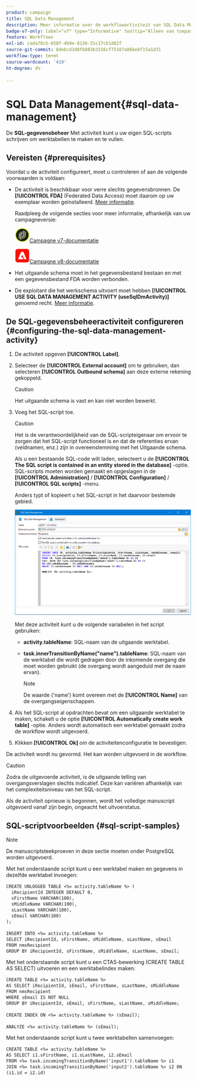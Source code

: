 ```yaml
---
product: campaign
title: SQL Data Management
description: Meer informatie over de workflowactiviteit van SQL Data Management
badge-v7-only: label="v7" type="Informative" tooltip="Alleen van toepassing op Campaign Classic v7"
feature: Workflows
exl-id: cada78cb-658f-4b9e-8136-31c17cb1d82f
source-git-commit: 8debcd3d8fb883b3316cf75187a86bebf15a1d31
workflow-type: tm+mt
source-wordcount: '419'
ht-degree: 4%

---
```


# SQL Data Management{#sql-data-management}



De **SQL-gegevensbeheer** Met activiteit kunt u uw eigen SQL-scripts schrijven om werktabellen te maken en te vullen.

## Vereisten {#prerequisites}

Voordat u de activiteit configureert, moet u controleren of aan de volgende voorwaarden is voldaan:

* De activiteit is beschikbaar voor verre slechts gegevensbronnen. De **[!UICONTROL FDA]** (Federated Data Access) moet daarom op uw exemplaar worden geïnstalleerd. [Meer informatie](../../installation/using/about-fda.md).

  Raadpleeg de volgende secties voor meer informatie, afhankelijk van uw campagneversie:

  ![](assets/do-not-localize/v7.jpeg)[Campagne v7-documentatie](../../installation/using/about-fda.md)

  ![](assets/do-not-localize/v8.png)[Campagne v8-documentatie](https://experienceleague.adobe.com/docs/campaign/campaign-v8/connect/fda.html)

* Het uitgaande schema moet in het gegevensbestand bestaan en met een gegevensbestand FDA worden verbonden.
* De exploitant die het werkschema uitvoert moet hebben **[!UICONTROL USE SQL DATA MANAGEMENT ACTIVITY (useSqlDmActivity)]** genoemd recht. [Meer informatie](../../platform/using/access-management-named-rights.md).

## De SQL-gegevensbeheeractiviteit configureren {#configuring-the-sql-data-management-activity}

1. De activiteit opgeven **[!UICONTROL Label]**.
1. Selecteer de **[!UICONTROL External account]** om te gebruiken, dan selecteren **[!UICONTROL Outbound schema]** aan deze externe rekening gekoppeld.

   >[!CAUTION]
   >
   >Het uitgaande schema is vast en kan niet worden bewerkt.

1. Voeg het SQL-script toe.

   >[!CAUTION]
   >
   >Het is de verantwoordelijkheid van de SQL-scripteigenaar om ervoor te zorgen dat het SQL-script functioneel is en dat de referenties ervan (veldnamen, enz.) zijn in overeenstemming met het Uitgaande schema.

   Als u een bestaande SQL-code wilt laden, selecteert u de **[!UICONTROL The SQL script is contained in an entity stored in the database]** -optie. SQL-scripts moeten worden gemaakt en opgeslagen in de **[!UICONTROL Administration]** / **[!UICONTROL Configuration]** / **[!UICONTROL SQL scripts]** -menu.

   Anders typt of kopieert u het SQL-script in het daarvoor bestemde gebied.

   ![](assets/sql_datamanagement.png)

   Met deze activiteit kunt u de volgende variabelen in het script gebruiken:

   * **activity.tableName**: SQL-naam van de uitgaande werktabel.
   * **task.innerTransitionByName(&quot;name&quot;).tableName**: SQL-naam van de werktabel die wordt gedragen door de inkomende overgang die moet worden gebruikt (de overgang wordt aangeduid met de naam ervan).

     >[!NOTE]
     >
     >De waarde (&#39;name&#39;) komt overeen met de **[!UICONTROL Name]** van de overgangseigenschappen.

1. Als het SQL-script al opdrachten bevat om een uitgaande werktabel te maken, schakelt u de optie **[!UICONTROL Automatically create work table]** -optie. Anders wordt automatisch een werktabel gemaakt zodra de workflow wordt uitgevoerd.
1. Klikken **[!UICONTROL Ok]** om de activiteitenconfiguratie te bevestigen.

De activiteit wordt nu gevormd. Het kan worden uitgevoerd in de workflow.

>[!CAUTION]
>
>Zodra de uitgevoerde activiteit, is de uitgaande telling van overgangsverslagen slechts indicatief. Deze kan variëren afhankelijk van het complexiteitsniveau van het SQL-script.
>  
>Als de activiteit opnieuw is begonnen, wordt het volledige manuscript uitgevoerd vanaf zijn begin, ongeacht het uitvoerstatus.

## SQL-scriptvoorbeelden {#sql-script-samples}

>[!NOTE]
>
>De manuscriptsteekproeven in deze sectie moeten onder PostgreSQL worden uitgevoerd.

Met het onderstaande script kunt u een werktabel maken en gegevens in dezelfde werktabel invoegen:

```
CREATE UNLOGGED TABLE <%= activity.tableName %> (
  iRecipientId INTEGER DEFAULT 0,
  sFirstName VARCHAR(100),
  sMiddleName VARCHAR(100),
  sLastName VARCHAR(100),
  sEmail VARCHAR(100)
);

INSERT INTO <%= activity.tableName %>
SELECT iRecipientId, sFirstName, sMiddleName, sLastName, sEmail
FROM nmsRecipient
GROUP BY iRecipientId, sFirstName, sMiddleName, sLastName, sEmail;
```

Met het onderstaande script kunt u een CTAS-bewerking (CREATE TABLE AS SELECT) uitvoeren en een werktabelindex maken:

```
CREATE TABLE <%= activity.tableName %>
AS SELECT iRecipientId, sEmail, sFirstName, sLastName, sMiddleName
FROM nmsRecipient
WHERE sEmail IS NOT NULL
GROUP BY iRecipientId, sEmail, sFirstName, sLastName, sMiddleName;

CREATE INDEX ON <%= activity.tableName %> (sEmail);

ANALYZE <%= activity.tableName %> (sEmail);
```

Met het onderstaande script kunt u twee werktabellen samenvoegen:

```
CREATE TABLE <%= activity.tableName %>
AS SELECT i1.sFirstName, i1.sLastName, i2.sEmail
FROM <%= task.incomingTransitionByName('input1').tableName %> i1
JOIN <%= task.incomingTransitionByName('input2').tableName %> i2 ON (i1.id = i2.id)
```
